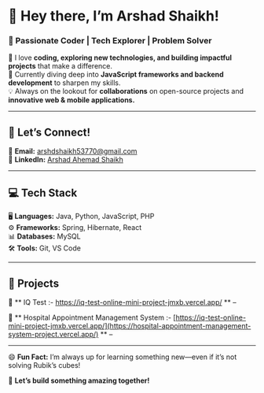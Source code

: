 
# 👋 Hey there, I’m **Arshad Shaikh!**  
### 🚀 Passionate Coder | Tech Explorer | Problem Solver  
  
👀 I love **coding, exploring new technologies, and building impactful projects** that make a difference.  
🌱 Currently diving deep into **JavaScript frameworks and backend development** to sharpen my skills.  
💡 Always on the lookout for **collaborations** on open-source projects and **innovative web & mobile applications.**  
  
---  
  
## 🔗 **Let’s Connect!**  
📧 **Email:** [arshdshaikh53770@gmail.com](mailto:arshdshaikh53770@gmail.com)  
💼 **LinkedIn:** [Arshad Ahemad Shaikh](https://www.linkedin.com/in/arshad-ahemad-shaikh-0b51b126a/)  
  
---  
  
## 💻 **Tech Stack**  
🖥 **Languages:** Java, Python, JavaScript, PHP  
⚙ **Frameworks:** Spring, Hibernate, React  
📊 **Databases:** MySQL  
🛠 **Tools:** Git, VS Code  
  
---  
  
## 🌟 **Projects**  
🧠 ** IQ Test :- https://iq-test-online-mini-project-jmxb.vercel.app/ ** – 

🧠 ** Hospital Appointment Management System :- [https://iq-test-online-mini-project-jmxb.vercel.app/](https://hospital-appointment-management-system-project.vercel.app/) ** – 


  
---  
  
😄 **Fun Fact:** I’m always up for learning something new—even if it’s not solving Rubik’s cubes!  
  
🚀 **Let’s build something amazing together!**
